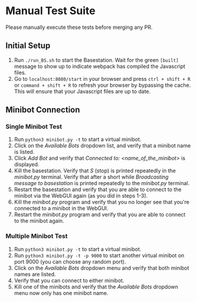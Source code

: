 # Manual Test Suite
Please manually execute these tests before merging any PR.

## Initial Setup
1. Run `./run_BS.sh` to start the Basestation.  Wait for the green `[built]` message to show up to indicate webpack has compiled the Javascript files.
2. Go to `localhost:8080/start` in your browser and press `ctrl + shift + R` or `command + shift + R` to refresh your browser by bypassing the cache.  This will ensure that your Javascript files are up to date.

## Minibot Connection
### Single Minibot Test
1. Run `python3 minibot.py -t` to start a virtual minibot.
2. Click on the *Available Bots* dropdown list, and verify that a minibot name is listed.  
3. Click *Add Bot* and verify that *Connected to: <name_of_the_minibot>* is displayed.
4. Kill the basestation.  Verify that *S* (stop) is printed repeatedly in the *minibot.py* terminal.  Verify that after a short while *Broadcasting message to basestation* is printed repeatedly to the *minibot.py* terminal.
5. Restart the basestation and verify that you are able to connect to the minibot via the WebGUI again (as you did in steps 1-3).
6. Kill the *minibot.py* program and verify that you no longer see that you're connected to a minibot in the WebGUI.
7. Restart the *minibot.py* program and verify that you are able to connect to the minibot again.

### Multiple Minibot Test
1. Run `python3 minibot.py -t` to start a virtual minibot.
2. Run `python3 minibot.py -t -p 9000` to start another virtual minibot on port 9000 (you can choose any random port).
3. Click on the *Available Bots* dropdown menu and verify that both minibot names are listed.
4. Verify that you can connect to either minibot.
5. Kill one of the minibots and verify that the *Available Bots* dropdown menu now only has one minibot name.

